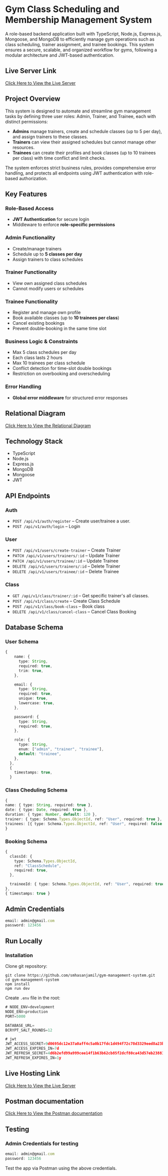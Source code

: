 
# Gym Class Scheduling and Membership Management System

A role-based backend application built with TypeScript, Node.js, Express.js, Mongoose, and MongoDB to efficiently manage gym operations such as class scheduling, trainer assignment, and trainee bookings. This system ensures a secure, scalable, and organized workflow for gyms, following a modular architecture and JWT-based authentication.
## Live Server Link

[Click Here to View the Live Server](https://gym-management-system-ten.vercel.app/)

## Project Overview

This system is designed to automate and streamline gym management tasks by defining three user roles: Admin, Trainer, and Trainee, each with distinct permissions:

- **Admins** manage trainers, create and schedule classes (up to 5 per day), and assign trainers to these classes.
- **Trainers** can view their assigned schedules but cannot manage other resources.
- **Trainees** can create their profiles and book classes (up to 10 trainees per class) with time conflict and limit checks.

The system enforces strict business rules, provides comprehensive error handling, and protects all endpoints using JWT authentication with role-based authorization.
## Key Features

### Role-Based Access

- **JWT Authentication** for secure login
- Middleware to enforce **role-specific permissions**

### Admin Functionality

- Create/manage trainers
- Schedule up to **5 classes per day**
- Assign trainers to class schedules

### Trainer Functionality

- View own assigned class schedules
- Cannot modify users or schedules

### Trainee Functionality

- Register and manage own profile
- Book available classes (up to **10 trainees per class**)
- Cancel existing bookings
- Prevent double-booking in the same time slot

### Business Logic & Constraints

- Max 5 class schedules per day
- Each class lasts 2 hours
- Max 10 trainees per class schedule
- Conflict detection for time-slot double bookings
- Restriction on overbooking and overscheduling

### Error Handling

- **Global error middleware** for structured error responses
## Relational Diagram

[Click Here to View the Relational Diagram](https://gym-management-system-ten.vercel.app/)
## Technology Stack

- TypeScript  
- Node.js  
- Express.js  
- MongoDB  
- Mongoose  
- JWT

## API Endpoints

### Auth

- `POST /api/v1/auth/register` – Create user/trainee a user.
- `POST /api/v1/auth/login` – Login

### User

- `POST /api/v1/users/create-trainer` – Create Trainer
- `PATCH /api/v1/users/trainers/:id` – Update Trainer
- `PATCH /api/v1/users/trainee/:id` – Update Trainee
- `DELETE /api/v1/users/trainers/:id` – Delete Trainer
- `DELETE /api/v1/users/trainee/:id` – Delete Trainee

### Class

- `GET /api/v1/class/trainer/:id` – Get specific trainer's all classes.
- `POST /api/v1/class/create` – Create Class Schedule
- `POST /api/v1/class/book-class` – Book class
- `DELETE /api/v1/class/cancel-class` – Cancel Class Booking
## Database Schema

### User Schema
```ts
{
    name: {
      type: String,
      required: true,
      trim: true,
    },

    email: {
      type: String,
      required: true,
      unique: true,
      lowercase: true,
    },

    password: {
      type: String,
      required: true,
    },

    role: {
      type: String,
      enum: ["admin", "trainer", "trainee"],
      default: "trainee",
    },
  },
  {
    timestamps: true,
  }
  ```

  ### Class Cheduling Schema

  ```ts
  {
  name: { type: String, required: true },
  date: { type: Date, required: true },
  duration: { type: Number, default: 120 },
  trainer: { type: Schema.Types.ObjectId, ref: "User", required: true },
  trainees: [{ type: Schema.Types.ObjectId, ref: "User", required: false }],
}
  ```

  ### Booking Schema

  ```ts
  {
    classId: {
      type: Schema.Types.ObjectId,
      ref: "ClassSchedule",
      required: true,
    },

    traineeId: { type: Schema.Types.ObjectId, ref: "User", required: true },
  },
  { timestamps: true }
  ```
## Admin Credentials

```ts
email: admin@gmail.com
password: 123456
```
## Run Locally

### Installation

Clone git repository:
```
git clone https://github.com/smhasanjamil/gym-management-system.git
cd gym-management-system
npm install
npm run dev
```

Create `.env` file in the root:
```ts
# NODE_ENV=development
NODE_ENV=production
PORT=5000

DATABASE_URL=
BCRYPT_SALT_ROUNDS=12

# jwt
JWT_ACCESS_SECRET=9d0695dc12e37a0aff4c5a0b17fdc1d494f72c78d3329eed8a23b64554620bc3
JWT_ACCESS_EXPIRES_IN=7d
JWT_REFRESH_SECRET=4d6b2efd99a999cee14f1b63b62cb85f2dcf80ca43d57eb2388196940e906f5e97b61becd8064694aec3e58b863f3682abe77de44a4c2a2af5d9a2b77000ab92
JWT_REFRESH_EXPIRES_IN=1y
```
## Live Hosting Link

[Click Here to View the Live Server](https://gym-management-system-ten.vercel.app/)

## Postman documentation

[Click Here to View the Postman documentation](https://documenter.getpostman.com/view/38506814/2sB2qfAywD)

## Testing

### Admin Credentials for testing

```ts
email: admin@gmail.com
password: 123456
```

Test the app via Postman using the above credentials.